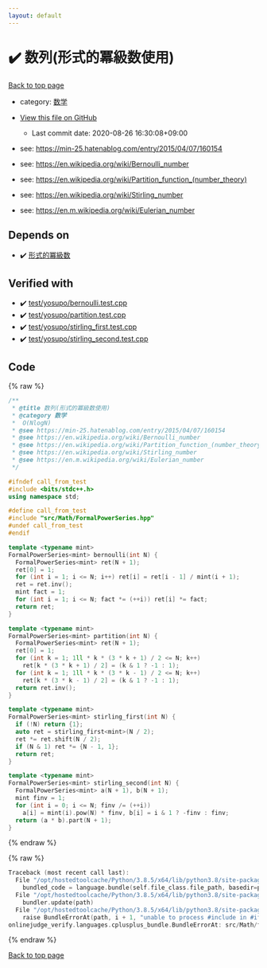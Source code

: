 ```yaml
---
layout: default
---
```


<!-- mathjax config similar to math.stackexchange -->
<script type="text/javascript" async
  src="https://cdnjs.cloudflare.com/ajax/libs/mathjax/2.7.5/MathJax.js?config=TeX-MML-AM_CHTML">
</script>
<script type="text/x-mathjax-config">
  MathJax.Hub.Config({
    TeX: { equationNumbers: { autoNumber: "AMS" }},
    tex2jax: {
      inlineMath: [ ['$','$'] ],
      processEscapes: true
    },
    "HTML-CSS": { matchFontHeight: false },
    displayAlign: "left",
    displayIndent: "2em"
  });
</script>

<script type="text/javascript" src="https://cdnjs.cloudflare.com/ajax/libs/jquery/3.4.1/jquery.min.js"></script>
<script src="https://cdn.jsdelivr.net/npm/jquery-balloon-js@1.1.2/jquery.balloon.min.js" integrity="sha256-ZEYs9VrgAeNuPvs15E39OsyOJaIkXEEt10fzxJ20+2I=" crossorigin="anonymous"></script>
<script type="text/javascript" src="../../../assets/js/copy-button.js"></script>
<link rel="stylesheet" href="../../../assets/css/copy-button.css" />


# :heavy_check_mark: 数列(形式的冪級数使用)

<a href="../../../index.html">Back to top page</a>

* category: <a href="../../../index.html#6e65831863dbf272b7a65cd8df1a440d">数学</a>
* <a href="{{ site.github.repository_url }}/blob/master/src/Math/fps_sequence.hpp">View this file on GitHub</a>
    - Last commit date: 2020-08-26 16:30:08+09:00


* see: <a href="https://min-25.hatenablog.com/entry/2015/04/07/160154">https://min-25.hatenablog.com/entry/2015/04/07/160154</a>
* see: <a href="https://en.wikipedia.org/wiki/Bernoulli_number">https://en.wikipedia.org/wiki/Bernoulli_number</a>
* see: <a href="https://en.wikipedia.org/wiki/Partition_function_(number_theory)">https://en.wikipedia.org/wiki/Partition_function_(number_theory)</a>
* see: <a href="https://en.wikipedia.org/wiki/Stirling_number">https://en.wikipedia.org/wiki/Stirling_number</a>
* see: <a href="https://en.m.wikipedia.org/wiki/Eulerian_number">https://en.m.wikipedia.org/wiki/Eulerian_number</a>


## Depends on

* :heavy_check_mark: <a href="FormalPowerSeries.hpp.html">形式的冪級数</a>


## Verified with

* :heavy_check_mark: <a href="../../../verify/test/yosupo/bernoulli.test.cpp.html">test/yosupo/bernoulli.test.cpp</a>
* :heavy_check_mark: <a href="../../../verify/test/yosupo/partition.test.cpp.html">test/yosupo/partition.test.cpp</a>
* :heavy_check_mark: <a href="../../../verify/test/yosupo/stirling_first.test.cpp.html">test/yosupo/stirling_first.test.cpp</a>
* :heavy_check_mark: <a href="../../../verify/test/yosupo/stirling_second.test.cpp.html">test/yosupo/stirling_second.test.cpp</a>


## Code

<a id="unbundled"></a>
{% raw %}
```cpp
/**
 * @title 数列(形式的冪級数使用)
 * @category 数学
 *  O(NlogN)
 * @see https://min-25.hatenablog.com/entry/2015/04/07/160154
 * @see https://en.wikipedia.org/wiki/Bernoulli_number
 * @see https://en.wikipedia.org/wiki/Partition_function_(number_theory)
 * @see https://en.wikipedia.org/wiki/Stirling_number
 * @see https://en.m.wikipedia.org/wiki/Eulerian_number
 */

#ifndef call_from_test
#include <bits/stdc++.h>
using namespace std;

#define call_from_test
#include "src/Math/FormalPowerSeries.hpp"
#undef call_from_test
#endif

template <typename mint>
FormalPowerSeries<mint> bernoulli(int N) {
  FormalPowerSeries<mint> ret(N + 1);
  ret[0] = 1;
  for (int i = 1; i <= N; i++) ret[i] = ret[i - 1] / mint(i + 1);
  ret = ret.inv();
  mint fact = 1;
  for (int i = 1; i <= N; fact *= (++i)) ret[i] *= fact;
  return ret;
}

template <typename mint>
FormalPowerSeries<mint> partition(int N) {
  FormalPowerSeries<mint> ret(N + 1);
  ret[0] = 1;
  for (int k = 1; 1ll * k * (3 * k + 1) / 2 <= N; k++)
    ret[k * (3 * k + 1) / 2] = (k & 1 ? -1 : 1);
  for (int k = 1; 1ll * k * (3 * k - 1) / 2 <= N; k++)
    ret[k * (3 * k - 1) / 2] = (k & 1 ? -1 : 1);
  return ret.inv();
}

template <typename mint>
FormalPowerSeries<mint> stirling_first(int N) {
  if (!N) return {1};
  auto ret = stirling_first<mint>(N / 2);
  ret *= ret.shift(N / 2);
  if (N & 1) ret *= {N - 1, 1};
  return ret;
}

template <typename mint>
FormalPowerSeries<mint> stirling_second(int N) {
  FormalPowerSeries<mint> a(N + 1), b(N + 1);
  mint finv = 1;
  for (int i = 0; i <= N; finv /= (++i))
    a[i] = mint(i).pow(N) * finv, b[i] = i & 1 ? -finv : finv;
  return (a * b).part(N + 1);
}

```
{% endraw %}

<a id="bundled"></a>
{% raw %}
```cpp
Traceback (most recent call last):
  File "/opt/hostedtoolcache/Python/3.8.5/x64/lib/python3.8/site-packages/onlinejudge_verify/docs.py", line 349, in write_contents
    bundled_code = language.bundle(self.file_class.file_path, basedir=pathlib.Path.cwd())
  File "/opt/hostedtoolcache/Python/3.8.5/x64/lib/python3.8/site-packages/onlinejudge_verify/languages/cplusplus.py", line 185, in bundle
    bundler.update(path)
  File "/opt/hostedtoolcache/Python/3.8.5/x64/lib/python3.8/site-packages/onlinejudge_verify/languages/cplusplus_bundle.py", line 398, in update
    raise BundleErrorAt(path, i + 1, "unable to process #include in #if / #ifdef / #ifndef other than include guards")
onlinejudge_verify.languages.cplusplus_bundle.BundleErrorAt: src/Math/fps_sequence.hpp: line 17: unable to process #include in #if / #ifdef / #ifndef other than include guards

```
{% endraw %}

<a href="../../../index.html">Back to top page</a>

